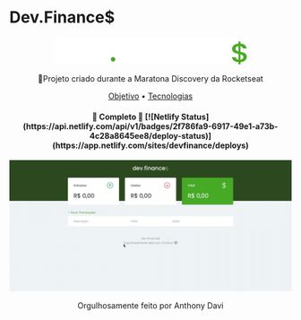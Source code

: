# Dev.Finance$

<p align="center">
  <a href="">
    <img src="/assets/logo.svg">
  </a>
</p>



<p align="center">🚀Projeto criado durante a Maratona Discovery da Rocketseat</p>

<p align="center">
 <a href="#objetivo">Objetivo</a> •
 <a href="#tecnologias">Tecnologias</a>
</p>

<h4 align="center"> 
	🚧  Completo  🚧
	[![Netlify Status](https://api.netlify.com/api/v1/badges/2f786fa9-6917-49e1-a73b-4c28a8645ee8/deploy-status)](https://app.netlify.com/sites/devfinance/deploys)
</h4>

<p align="center">
  <a href="">
    <img src="/assets/gravação_de_tela.gif">
  </a>
</p>

<p align="center">
Orgulhosamente feito por Anthony Davi
</p>
